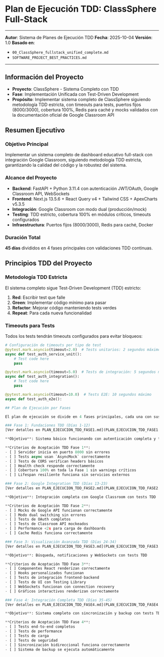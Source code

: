 # Plan de Ejecución TDD: ClassSphere Full-Stack

---
**Autor**: Sistema de Planes de Ejecución TDD
**Fecha**: 2025-10-04
**Versión**: 1.0
**Basado en**: 
- `00_ClassSphere_fullstack_unified_complete.md`
- `SOFTWARE_PROJECT_BEST_PRACTICES.md`
---

## Información del Proyecto

- **Proyecto**: ClassSphere - Sistema Completo con TDD
- **Fase**: Implementación Unificada con Test-Driven Development
- **Propósito**: Implementar sistema completo de ClassSphere siguiendo metodología TDD estricta, con timeouts para tests, puertos fijos (8000/3000), cobertura 100%, Redis para caché y mocks validados con la documentación oficial de Google Classroom API

## Resumen Ejecutivo

### Objetivo Principal
Implementar un sistema completo de dashboard educativo full-stack con integración Google Classroom, siguiendo metodología TDD estricta, garantizando la calidad del código y la robustez del sistema.

### Alcance del Proyecto
- **Backend**: FastAPI + Python 3.11.4 con autenticación JWT/OAuth, Google Classroom API, WebSockets
- **Frontend**: Next.js 13.5.6 + React Query v4 + Tailwind CSS + ApexCharts v5.3.5
- **Integración**: Google Classroom con modo dual (producción/mock)
- **Testing**: TDD estricto, cobertura 100% en módulos críticos, timeouts configurados
- **Infraestructura**: Puertos fijos (8000/3000), Redis para caché, Docker

### Duración Total
**45 días** divididos en 4 fases principales con validaciones TDD continuas.

## Principios TDD del Proyecto

### Metodología TDD Estricta
El sistema completo sigue Test-Driven Development (TDD) estricto:

1. **Red**: Escribir test que falle
2. **Green**: Implementar código mínimo para pasar
3. **Refactor**: Mejorar código manteniendo tests verdes
4. **Repeat**: Para cada nueva funcionalidad

### Timeouts para Tests
Todos los tests tendrán timeouts configurados para evitar bloqueos:

```python
# Configuración de timeouts por tipo de test
@pytest.mark.asyncio(timeout=2.0)  # Tests unitarios: 2 segundos máximo
async def test_auth_service_unit():
    # Test code here
    pass

@pytest.mark.asyncio(timeout=5.0)  # Tests de integración: 5 segundos máximo
async def test_auth_integration():
    # Test code here
    pass

@pytest.mark.asyncio(timeout=10.0)  # Tests E2E: 10 segundos máximo
async def test_auth_e2e():

## Plan de Ejecución por Fases

El plan de ejecución se divide en 4 fases principales, cada una con sus propios criterios de aceptación TDD:

### Fase 1: Fundaciones TDD (Días 1-12)
[Ver detalles en PLAN_EJECUCION_TDD_FASE1.md](PLAN_EJECUCION_TDD_FASE1.md)

**Objetivo**: Sistema básico funcionando con autenticación completa y tests TDD

**Criterios de Aceptación TDD Fase 1**:
- [ ] Servidor inicia en puerto 8000 sin errores
- [ ] Tests async usan `AsyncMock` correctamente
- [ ] Tests de CORS verifican headers básicos
- [ ] Health check responde correctamente
- [ ] Cobertura 100% en toda la Fase 1 sin warnings críticos
- [ ] Lifespan resiliente funciona sin servicios externos

### Fase 2: Google Integration TDD (Días 13-23)
[Ver detalles en PLAN_EJECUCION_TDD_FASE2.md](PLAN_EJECUCION_TDD_FASE2.md)

**Objetivo**: Integración completa con Google Classroom con tests TDD

**Criterios de Aceptación TDD Fase 2**:
- [ ] Mocks de Google API funcionan correctamente
- [ ] Modo dual switching sin errores
- [ ] Tests de OAuth completos
- [ ] Tests de Classroom API mockeados
- [ ] Performance <2s para carga de dashboards
- [ ] Cache Redis funciona correctamente

### Fase 3: Visualización Avanzada TDD (Días 24-34)
[Ver detalles en PLAN_EJECUCION_TDD_FASE3.md](PLAN_EJECUCION_TDD_FASE3.md)

**Objetivo**: Búsqueda, notificaciones y WebSockets con tests TDD

**Criterios de Aceptación TDD Fase 3**:
- [ ] Componentes React renderizan correctamente
- [ ] Hooks personalizados funcionan
- [ ] Tests de integración frontend-backend
- [ ] Tests de UI con Testing Library
- [ ] WebSockets funcionan con connection recovery
- [ ] Gráficos interactivos renderizan correctamente

### Fase 4: Integración Completa TDD (Días 35-45)
[Ver detalles en PLAN_EJECUCION_TDD_FASE4.md](PLAN_EJECUCION_TDD_FASE4.md)

**Objetivo**: Sistema completo con sincronización y backup con tests TDD

**Criterios de Aceptación TDD Fase 4**:
- [ ] Tests end-to-end completos
- [ ] Tests de performance
- [ ] Tests de carga
- [ ] Tests de seguridad
- [ ] Sincronización bidireccional funciona correctamente
- [ ] Sistema de backup se ejecuta automáticamente
